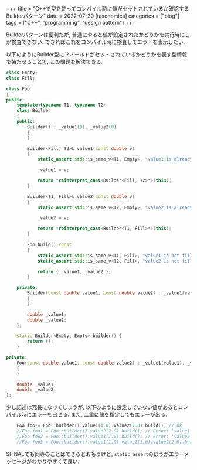 +++
title = "C++で型を使ってコンパイル時に値がセットされているか確認するBuilderパターン"
date = 2022-07-30
[taxonomies]
categories = ["blog"]
tags = ["C++", "programming", "design pattern"]
+++

Builderパターンは便利だが, 普通にやると値が設定されたかどうかを実行時にしか検査できない.
できればこれをコンパイル時に検査してエラーを表示したい.

以下のようにBuilder型にフィールドがセットされているかどうかを表す型情報を持たせることで, この問題を解決できる.

```cpp
class Empty;
class Fill;

class Foo
{
public:
	template<typename T1, typename T2>
	class Builder
	{
	public:
		Builder() : _value1(0), _value2(0)
		{
		}

		Builder<Fill, T2>& value1(const double v)
		{
			static_assert(std::is_same_v<T1, Empty>, "value1 is already filled");

			_value1 = v;

			return *reinterpret_cast<Builder<Fill, T2>*>(this);
		}

		Builder<T1, Fill>& value2(const double v)
		{
			static_assert(std::is_same_v<T2, Empty>, "value2 is already filled");

			_value2 = v;

			return *reinterpret_cast<Builder<T1, Fill>*>(this);
		}

		Foo build() const
		{
			static_assert(std::is_same_v<T1, Fill>, "value1 is not filled");
			static_assert(std::is_same_v<T2, Fill>, "value2 is not filled");

			return { _value1, _value2 };
		}

	private:
		Builder(const double value1, const double value2) : _value1(value1), _value2(value2)
		{
		}

		double _value1;
		double _value2;
	};

	static Builder<Empty, Empty> builder() {
		return {};
	}

private:
	Foo(const double value1, const double value2) : _value1(value1), _value2(value2)
	{
	}

	double _value1;
	double _value2;
};
```

少し記述は冗長になってしまうが, 以下のように設定していない値があるとコンパイル時にエラーを出せる.
また, 二重に値を指定してもエラーが出る.

```cpp
	Foo foo = Foo::builder().value1(1.0).value2(2.0).build(); // Ok
	//Foo foo1 = Foo::builder().value2(2.0).build(); // Error: 'value1 is not filled'	
	//Foo foo2 = Foo::builder().value1(1.0).build(); // Error: 'value2 is not filled'	
	//Foo foo3 = Foo::builder().value1(1.0).value1(1.0).value2(2.0).build(); // Error: 'value1 is already filled'	
```

SFINAEでも同等のことはできるとおもうけど, `static_assert`のほうがエラーメッセージがわかりやすくて良い.
